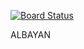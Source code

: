 [![Board Status](https://dev.azure.com/nexteons/7fb5c63a-b08d-4bee-9a3e-b60452aa57f6/7f5014fa-7d28-4007-a6cc-99bf68c4b67b/_apis/work/boardbadge/1208574e-4f4e-461c-8be1-5eea507c7989)](https://dev.azure.com/nexteons/7fb5c63a-b08d-4bee-9a3e-b60452aa57f6/_boards/board/t/7f5014fa-7d28-4007-a6cc-99bf68c4b67b/Microsoft.RequirementCategory/)

ALBAYAN

